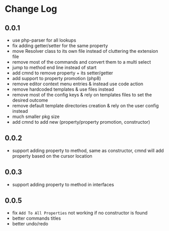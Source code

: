 # Change Log

## 0.0.1

- use php-parser for all lookups
- fix adding getter/setter for the same property
- move Resolver class to its own file instead of cluttering the extension file
- remove most of the commands and convert them to a multi select
- jump to method end line instead of start
- add cmnd to remove property + its setter/getter
- add support to property promotion (php8)
- remove editor context menu entries & instead use code action
- remove hardcoded templates & use files instead
- remove most of the config keys & rely on templates files to set the desired outcome
- remove default template directories creation & rely on the user config instead
- much smaller pkg size
- add cmnd to add new (property/property promotion, constructor)

## 0.0.2

- support adding property to method, same as constructor, cmnd will add property based on the cursor location

## 0.0.3

- support adding property to method in interfaces

## 0.0.5

- fix `Add To All Properties` not working if no constructor is found
- better commands titles
- better undo/redo
